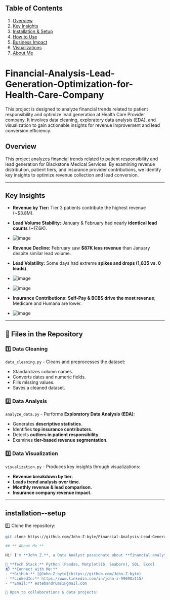 ##  Table of Contents
1. [Overview](#overview)
2. [Key Insights](#key-insights)
3. [Installation & Setup](#installation--setup)
4. [How to Use](#how-to-use)
5. [Business Impact](#business-impact)
6. [Visualizations](#visualizations)
7. [About Me](#about-me)

# Financial-Analysis-Lead-Generation-Optimization-for-Health-Care-Company
This project is designed to analyze financial trends related to patient responsibility and optimize lead generation at Health Care Provider company. It involves data cleaning, exploratory data analysis (EDA), and visualization to gain actionable insights for revenue improvement and lead conversion efficiency.

## **Overview**
This project analyzes financial trends related to patient responsibility and lead generation for Blackstone Medical Services. By examining revenue distribution, patient tiers, and insurance provider contributions, we identify key insights to optimize revenue collection and lead conversion.

---

## **Key Insights**
- **Revenue by Tier:** Tier 3 patients contribute the highest revenue (~$3.8M).
- **Lead Volume Stability:** January & February had nearly **identical lead counts** (~17.6K).
- ![image](https://github.com/user-attachments/assets/725bf4e6-4d6e-49fc-b4c3-6a1cc9bb773b)

- **Revenue Decline:** February saw **$87K less revenue** than January despite similar lead volume.
- **Lead Volatility:** Some days had extreme **spikes and drops (1,835 vs. 0 leads)**.
- ![image](https://github.com/user-attachments/assets/82f36399-7924-4c46-8a22-7c33cc92c9f9)

- ![image](https://github.com/user-attachments/assets/b772fc6b-de87-4a47-8ed0-3ee5d2840fee)

- **Insurance Contributions:** **Self-Pay & BCBS drive the most revenue**; Medicare and Humana are lower.
- ![image](https://github.com/user-attachments/assets/3dcc404c-0a41-4689-8d2b-0c81f6345f98)


---

## **📁 Files in the Repository**
### **1️⃣ Data Cleaning**
`data_cleaning.py` - Cleans and preprocesses the dataset:
- Standardizes column names.
- Converts dates and numeric fields.
- Fills missing values.
- Saves a cleaned dataset.

### **2️⃣ Data Analysis**
`analyze_data.py` - Performs **Exploratory Data Analysis (EDA)**:
- Generates **descriptive statistics**.
- Identifies **top insurance contributors**.
- Detects **outliers in patient responsibility**.
- Examines **tier-based revenue segmentation**.

### **3️⃣ Data Visualization**
`visualization.py` - Produces key insights through visualizations:
- **Revenue breakdown by tier.**
- **Leads trend analysis over time.**
- **Monthly revenue & lead comparison.**
- **Insurance company revenue impact.**
---
## **installation--setup**
1️⃣ Clone the repository:
```bash
git clone https://github.com/John-Z-byte/Financial-Analysis-Lead-Generation-Optimization-for-Health-Care-Company.git

## ** About Me ** 

Hi! I'm **John Z.**, a Data Analyst passionate about **financial analytics, sales optimization, and healthcare data**. I specialize in **Python, SQL, and data visualization** to drive business insights.  

📌 **Tech Stack:** Python (Pandas, Matplotlib, Seaborn), SQL, Excel  
📬 **Connect with Me:**  
- **GitHub:** [@John-Z-byte](https://github.com/John-Z-byte)  
- **LinkedIn:** https://www.linkedin.com/in/john-z-99698a115/
- **Email:** estebandrums1@gmail.com  

🚀 Open to collaborations & data projects!  


